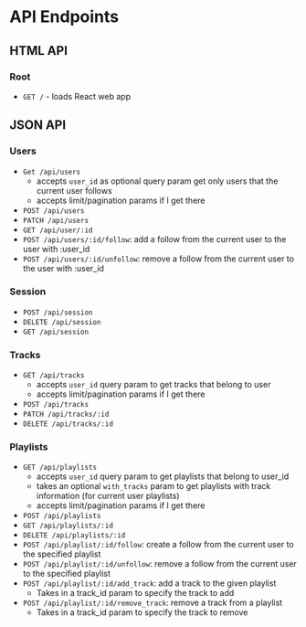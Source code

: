 # API Endpoints

## HTML API

### Root

- `GET /` - loads React web app

## JSON API

### Users

- `Get /api/users`
   - accepts `user_id` as optional query param get only users that the current user follows
   - accepts limit/pagination params if I get there
- `POST /api/users`
- `PATCH /api/users`
- `GET /api/user/:id`
- `POST /api/users/:id/follow`: add a follow from the current user to the user with :user_id
- `POST /api/users/:id/unfollow`: remove a follow from the current user to the user with :user_id

### Session

- `POST /api/session`
- `DELETE /api/session`
- `GET /api/session`

### Tracks

- `GET /api/tracks`
  - accepts `user_id` query param to get tracks that belong to user
  - accepts limit/pagination params if I get there
- `POST /api/tracks`
- `PATCH /api/tracks/:id`
- `DELETE /api/tracks/:id`

### Playlists

- `GET /api/playlists`
  - accepts `user_id` query param to get playlists that belong to user_id
  - takes an optional `with_tracks` param to get playlists with track information (for current user playlists)
  - accepts limit/pagination params if I get there
- `POST /api/playlists`
- `GET /api/playlists/:id`
- `DELETE /api/playlists/:id`
- `POST /api/playlist/:id/follow`: create a follow from the current user to the specified playlist
- `POST /api/playlist/:id/unfollow`: remove a follow from the current user to the specified playlist
- `POST /api/playlist/:id/add_track`: add a track to the given playlist
  - Takes in a track_id param to specify the track to add
- `POST /api/playlist/:id/remove_track`: remove a track from a playlist
  - Takes in a track_id param to specify the track to remove
